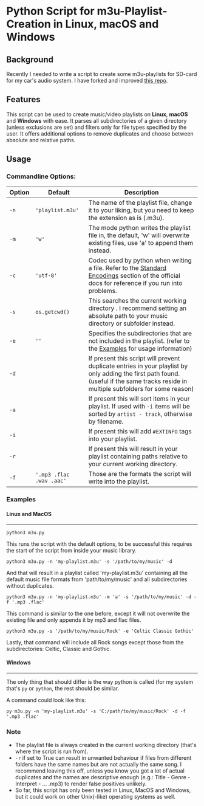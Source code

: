 # Python Script for m3u-Playlist-Creation in Linux, macOS and Windows

## Background

Recently I needed to write a script to create some m3u-playlists for SD-card for my car's audio system.
I have forked and improved [this repo](https://github.com/Zylence/m3u-Playlist-Creation-Script).

## Features
This script can be used to create music/video playlists on **Linux**, **macOS** and **Windows** with ease. It parses all subdirectories of a given directory (unless exclusions are set) and filters only for file types specified by the user. It offers additional options to remove duplicates and choose between absolute and relative paths.


## Usage

### Commandline Options:


|Option|Default|Description|
|------|-------|-----------|
|`-n`|`'playlist.m3u'`|The name of the playlist file, change it to your liking, but you need to keep the extension as is (.m3u).|
|`-m`|`'w'`|The mode python writes the playlist file in, the default, 'w' will overwrite existing files, use 'a' to append them instead.|
|`-c`|`'utf-8'`|Codec used by python when writing a file. Refer to the [Standard Encodings](https://docs.python.org/3/library/codecs.html#standard-encodings) section of the official docs for reference if you run into problems.
|`-s`|`os.getcwd()`|This searches the current working directory . I recommend setting an absolute path to your music directory or subfolder instead.|
|`-e`|`''`|Specifies the subdirectories that are not included in the playlist. (refer to the [Examples](https://github.com/Zylence/m3u-Playlist-Creation-Script/blob/main/README.md#examples) for usage information)|
|`-d`||If present this script will prevent duplicate entries in your playlist by only adding the first path found. (useful if the same tracks reside in multiple subfolders for some reason)|
|`-a`||If present this will sort items in your playlist. If used with `-i` items will be sorted by `artist - track`, otherwise by filename.|
|`-i`||If present this will add `#EXTINFO` tags into your playlist.|
|`-r`||If present this will result in your playlist containing paths relative to your current working directory.|
|`-f`|`'.mp3 .flac .wav .aac'`|Those are the formats the script will write into the playlist.

### Examples

#### Linux and MacOS
----------------

```console
python3 m3u.py
```
This runs the script with the default options, to be successful this requires the start of the script from inside your music library.


```console
python3 m3u.py -n 'my-playlist.m3u' -s '/path/to/my/music' -d
```
And that will result in a playlist called 'my-playlist.m3u' containing all the default music file formats from 'path/to/my/music' and all subdirectories without duplicates.



```console
python3 m3u.py -n 'my-playlist.m3u' -m 'a' -s '/path/to/my/music' -d -f '.mp3 .flac'
```
This command is similar to the one before, except it will not overwrite the existing file and only appends it by mp3 and flac files.


```console
python3 m3u.py -s '/path/to/my/music/Rock' -e 'Celtic Classic Gothic'
```
Lastly, that command will include all Rock  songs except those from the subdirectories: Celtic, Classic and Gothic.


#### Windows
---------------

The only thing that should differ is the way python is called (for my system that's `py` or `python`, the rest should be similar.

A command could look like this:

```console
py m3u.py -n 'my-playlist.m3u' -s 'C:/path/to/my/music/Rock' -d -f '.mp3 .flac'
```

### Note

* The playlist file is always created in the current working directory (that's where the script is run from).
* `-r` if set to True can result in unwanted behaviour if files from different folders have the same names but are not actually the same song. I recommend leaving this off, unless you know you got a lot of actual duplicates and the names are descriptive enough (e.g.: Title - Genre - Interpret - ... .mp3) to render false positives unlikely.
* So far, this script has only been tested in Linux, MacOS and Windows, but it could work on other Unix(-like) operating systems as well.
